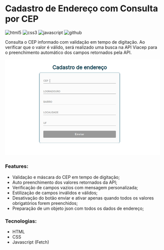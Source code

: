 # Cadastro de Endereço com Consulta por CEP
![html5](https://img.shields.io/badge/HTML5-E34F26?style=for-the-badge&logo=html5&logoColor=white) ![css3](https://img.shields.io/badge/CSS3-1572B6?style=for-the-badge&logo=css3&logoColor=white) ![javascript](https://img.shields.io/badge/JavaScript-F7DF1E?style=for-the-badge&logo=javascript&logoColor=black) ![github](https://img.shields.io/badge/GitHub-100000?style=for-the-badge&logo=github&logoColor=white)

Consulta o CEP informado com validação em tempo de digitação. Ao verificar que o valor é válido, será realizado uma busca na API Viacep para o preenchimento automático dos campos retornados pela API.

![](./src/img/formularioDeEndereco.gif)

### Features:
* Validação e máscara do CEP em tempo de digitação;
* Auto preenchimento dos valores retornados da API;
* Verificação de campos vazios com mensagem personalizada;
* Estilização de campos inválidos e válidos;
* Desativação do botão enviar e ativar apenas quando todos os valores obrigatórios forem preenchidos;
* Preparação de um objeto json com todos os dados de endereço;

### Tecnologias:
* HTML
* CSS
* Javascript (Fetch)
